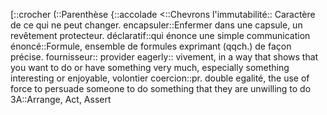 [::crocher
(::Parenthèse
{::accolade
<::Chevrons
l'immutabilité:: Caractère de ce qui ne peut changer. 
encapsuler::Enfermer dans une capsule, un revêtement protecteur.
déclaratif::qui énonce une simple communication
énoncé::Formule, ensemble de formules exprimant (qqch.) de façon précise.
fournisseur:: provider
eagerly:: vivement, in a way that shows that you want to do or have something very much, especially something interesting or enjoyable, volontier
coercion::pr. double egalité, the use of force to persuade someone to do something that they are unwilling to do
3A::Arrange, Act, Assert